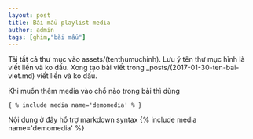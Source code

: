 ```yaml
---
layout: post
title: Bài mẩu playlist media
author: admin
tags: [ghim,"bài mẩu"]
---
```

Tải tất cả thư mục vào assets/(tenthumuchinh). Lưu ý tên thư mục hình là viết liền và ko dấu.
Xong tạo bài viết trong _posts/(2017-01-30-ten-bai-viet.md) viết liền và ko dấu.

Khi muốn thêm media vào chổ nào trong bài thì dùng 

```
{ % include media name='demomedia' % }
```
Nội dung ở đây hổ trợ markdown syntax
{% include media name='demomedia' %}
